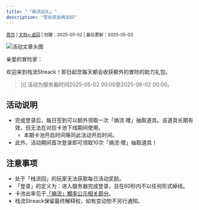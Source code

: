 ```yaml
---
title: "「熵流巡礼」"
description: "签到奖励再加码"
---
```

<small id="old_menu"><a href="/Streack/">首页</a> | <a href="/Streack/doc/">文档</a></small><small><a href="../../">←返回</a> |
 创建：2025-05-02 | 最后更新：2025-05-03</small><br>

![](https://s21.ax1x.com/2025/05/02/pEb8oJx.png "活动文章头图")

亲爱的冒险家：

欢迎来到栈流Streack！即日起您每天都会收获额外的冒险的助力礼包。

> [i] 活动为服务器时间2025-05-02 00:00至2025-06-02 00:00。

## 活动说明

* 完成登录后，每日签到可以额外领取一次「熵流·赠」抽取道具。该道具长期有效，但无法在对应卡池下线期间使用。
  * 本期卡池开启时间等同此活动开启时间。
* 此外，活动期间首次登录即可领取10次「熵流·赠」抽取道具！

## 注意事项

* 处于「栈流回」的玩家无法获取每日活动奖励。
* 「登录」的定义为：进入服务器完成登录，且在60秒内不以任何形式掉线。
* 卡池出率见于[「熵流」概率公示相关部分](https://kdxiaoyi.top/Streack/doc/info/entroprix/#%E7%86%B5%E6%B5%81%E8%B5%A0)。
* 栈流Streack保留最终解释权，如有变动恕不另行通知。

<script src="https://rs.kdxiaoyi.top/res/scripts/js/sober@1.0.6.min.js"></script><script src="https://kdxiaoyi.top/Streack/page/js/pmd.js"></script><script src="https://rs.kdxiaoyi.top/res/scripts/js/pmd-reRender.min.js"></script>